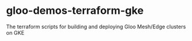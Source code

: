 # gloo-demos-terraform-gke
The terraform scripts for building and deploying Gloo Mesh/Edge clusters on GKE 
